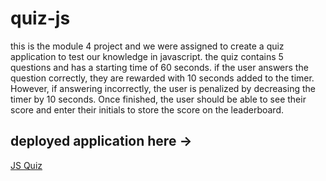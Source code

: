 # quiz-js
 this is the module 4 project and we were assigned to create a quiz application to test our knowledge in javascript. the quiz contains 5 questions and has a starting time of 60 seconds. if the user answers the question correctly, they are rewarded with 10 seconds added to the timer. However, if answering incorrectly, the user is penalized by decreasing the timer by 10 seconds. Once finished, the user should be able to see their score and enter their initials to store the score on the leaderboard. 

 ## deployed application here ->
 [JS Quiz](https://soulreaper077.github.io/quiz-js/)

